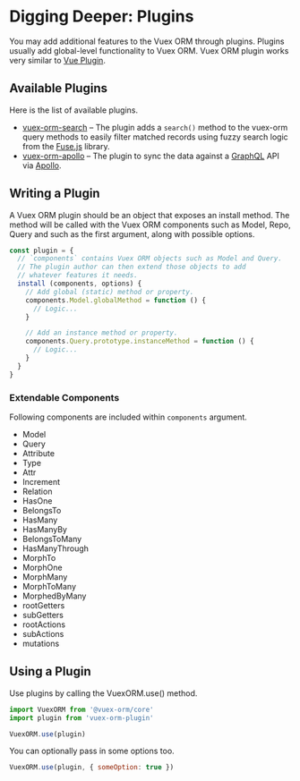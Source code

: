 # Digging Deeper: Plugins

You may add additional features to the Vuex ORM through plugins. Plugins usually add global-level functionality to Vuex ORM. Vuex ORM plugin works very similar to [Vue Plugin](https://vuex.vuejs.org/en/plugins.html).

## Available Plugins

Here is the list of available plugins.

- [vuex-orm-search](https://github.com/vuex-orm/plugin-search) – The plugin adds a `search()` method to the vuex-orm query methods to easily filter matched records using fuzzy search logic from the [Fuse.js](http://fusejs.io) library.
- [vuex-orm-apollo](https://github.com/vuex-orm/vuex-orm-apollo) – The plugin to sync the data against a [GraphQL](https://graphql.org) API via [Apollo](https://www.apollographql.com).

## Writing a Plugin

A Vuex ORM plugin should be an object that exposes an install method. The method will be called with the Vuex ORM components such as Model, Repo, Query and such as the first argument, along with possible options.

```js
const plugin = {
  // `components` contains Vuex ORM objects such as Model and Query.
  // The plugin author can then extend those objects to add
  // whatever features it needs.
  install (components, options) {
    // Add global (static) method or property.
    components.Model.globalMethod = function () {
      // Logic...
    }

    // Add an instance method or property.
    components.Query.prototype.instanceMethod = function () {
      // Logic...
    }
  }
}
```

### Extendable Components

Following components are included within `components` argument.

- Model
- Query
- Attribute
- Type
- Attr
- Increment
- Relation
- HasOne
- BelongsTo
- HasMany
- HasManyBy
- BelongsToMany
- HasManyThrough
- MorphTo
- MorphOne
- MorphMany
- MorphToMany
- MorphedByMany
- rootGetters
- subGetters
- rootActions
- subActions
- mutations

## Using a Plugin

Use plugins by calling the VuexORM.use() method.

```js
import VuexORM from '@vuex-orm/core'
import plugin from 'vuex-orm-plugin'

VuexORM.use(plugin)
```

You can optionally pass in some options too.

```js
VuexORM.use(plugin, { someOption: true })
```

